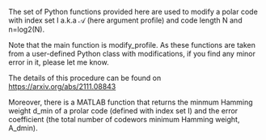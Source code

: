 The set of Python functions provided here are used to modify a polar code with index set I a.k.a $\mathcal{A}$ (here argument profile) and code length N and n=log2(N). 

Note that the main function is modify_profile. As these functions are taken from a user-defined Python class with modifications, if you find any minor error in it, please let me know.

The details of this procedure can be found on https://arxiv.org/abs/2111.08843

Moreover, there is a MATLAB function that returns the minmum Hamming weight d_min of a prolar code (defined with index set I) and the error coefficient (the total number of codewors minimum Hamming weight, A_dmin).


